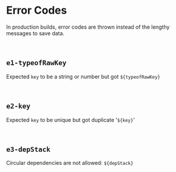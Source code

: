 # Error Codes
In production builds, error codes are thrown instead of the lengthy messages to save data.

<br/>

## `e1-typeofRawKey`

Expected `key` to be a string or number but got `${typeofRawKey}`

<br/>

## `e2-key`
Expected `key` to be unique but got duplicate '`${key}`'

<br/>

## `e3-depStack`
Circular dependencies are not allowed: `${depStack}`

<br/>

